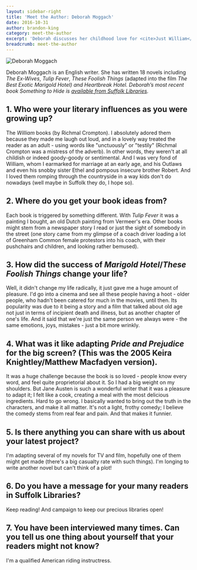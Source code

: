 ```yaml
---
layout: sidebar-right
title: 'Meet the Author: Deborah Moggach'
date: 2016-10-31
author: brandon-king
category: meet-the-author
excerpt: 'Deborah discusses her childhood love for <cite>Just William</cite>, the pleasure of having her novel <cite>These Foolish Things</cite> adapted into <cite>The Best Exotic Marigold Hotel</cite>, and the challenge of adapting <cite>Pride and Prejudice</cite> for the big screen.'
breadcrumb: meet-the-author
---
```


![Deborah Moggach](/images/featured/deborah-moggach.jpg)

Deborah Moggach is an English writer. She has written 18 novels including <cite>The Ex-Wives</cite>, <cite>Tulip Fever</cite>, <cite>These Foolish Things</cite> (adapted into the film <cite>The Best Exotic Marigold Hotel<cite>) and <cite>Heartbreak Hotel</cite>. Deborah’s most recent book <cite>Something to Hide</cite> is [available from Suffolk Libraries](https://suffolk.spydus.co.uk/cgi-bin/spydus.exe/FULL/OPAC/BIBENQ/10358747/50319884,1).


## 1. Who were your literary influences as you were growing up?

The <cite>William</cite> books (by Richmal Crompton). I absolutely adored them because they made me laugh out loud, and in a lovely way treated the reader as an adult - using words like "unctuously" or "testily" (Richmal Crompton was a mistress of the adverb). In other words, they weren't at all childish or indeed goody-goody or sentimental. And I was very fond of William, whom I earmarked for marriage at an early age, and his Outlaws and even his snobby sister Ethel and pompous insecure brother Robert. And I loved them romping through the countryside in a way kids don't do nowadays (well maybe in Suffolk they do, I hope so).


## 2. Where do you get your book ideas from?

Each book is triggered by something different. With <cite>Tulip Fever</cite> it was a painting I bought, an old Dutch painting from Vermeer's era. Other books might stem from a newspaper story I read or just the sight of somebody in the street (one story came from my glimpse of a coach driver loading a lot of Greenham Common female protestors into his coach, with their pushchairs and children, and looking rather bemused).

## 3. How did the success of <cite>Marigold Hotel</cite>/<cite>These Foolish Things</cite> change your life?

Well, it didn't change my life radically, it just gave me a huge amount of pleasure. I'd go into a cinema and see all these people having a hoot - older people, who hadn't been catered for much in the movies, until then. Its popularity was due to it being a story and a film that talked about old age not just in terms of incipient death and illness, but as another chapter of one's life. And it said that we're just the same person we always were - the same emotions, joys, mistakes - just a bit more wrinkly.

## 4. What was it like adapting <cite>Pride and Prejudice</cite> for the big screen? (This was the 2005 Keira Knightley/Matthew Macfadyen version).

It was a huge challenge because the book is so loved - people know every word, and feel quite proprietorial about it. So I had a big weight on my shoulders. But Jane Austen is such a wonderful writer that it was a pleasure to adapt it; I felt like a cook, creating a meal with the most delicious ingredients. Hard to go wrong. I basically wanted to bring out the truth in the characters, and make it all matter. It's not a light, frothy comedy; I believe the comedy stems from real fear and pain. And that makes it funnier.

## 5. Is there anything you can share with us about your latest project?

I'm adapting several of my novels for TV and film, hopefully one of them might get made (there's a big casualty rate with such things). I'm longing to write another novel but can't think of a plot!

## 6. Do you have a message for your many readers in Suffolk Libraries?

Keep reading! And campaign to keep our precious libraries open!

## 7. You have been interviewed many times. Can you tell us one thing about yourself that your readers might not know?

I'm a qualified American riding instructress.
